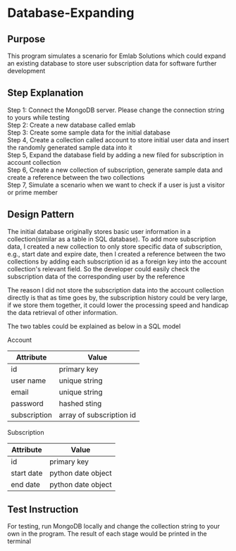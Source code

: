 # Database-Expanding

## Purpose
This program simulates a scenario for Emlab Solutions which could expand an existing database to store user subscription data for software further development

## Step Explanation
Step 1: Connect the MongoDB server. Please change the connection string to yours while testing <br>
Step 2: Create a new database called emlab <br>
Step 3: Create some sample data for the initial database <br>
Step 4, Create a collection called account to store initial user data and insert the randomly generated sample data into it <br>
Step 5, Expand the database field by adding a new filed for subscription in account collection <br>
Step 6, Create a new collection of subscription, generate sample data and create a reference between the two collections <br>
Step 7, Simulate a scenario when we want to check if a user is just a visitor or prime member<br>

## Design Pattern
The initial database originally stores basic user information in a collection(similar as a table in SQL database).
To add more subscription data, I created a new collection to only store specific data of subscription, e.g., start date and expire date, then I created a reference between the two collections by adding each subscription id as a foreign key into the account collection's relevant field. So the developer could easily check the subscription data of the corresponding user by the reference 

The reason I did not store the subscription data into the account collection directly is that as time goes by, the subscription history could be very large, if we store them together, it could lower the processing speed and handicap the data retrieval of other information.

The two tables could be explained as below in a SQL model

Account

| Attribute | Value |
| --------- | ----- |
| id | primary key |
| user name | unique string |
| email | unique string |
| password | hashed sting | 
| subscription | array of subscription id | 

Subscription

| Attribute | Value |
| --------- | ------ |
| id | primary key |
| start date | python date object |
| end date | python date object |

## Test Instruction
For testing, run MongoDB locally and change the collection string to your own in the program.
The result of each stage would be printed in the terminal

